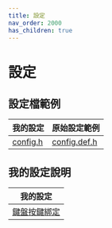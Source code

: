 ```yaml
---
title: 設定
nav_order: 2000
has_children: true
---
```


# 設定


## 設定檔範例

| 我的設定 | 原始設定範例 |
| --- | --- |
| [config.h](https://github.com/samwhelp/note-about-sowm/blob/gh-pages/_demo/config/sowm-config/enhance/overlay/sowm/config.h) | [config.def.h](https://github.com/dylanaraps/sowm/blob/master/config.def.h) |


## 我的設定說明

| 我的設定 |
| --- |
| [鍵盤按鍵綁定](config/keybind) |
